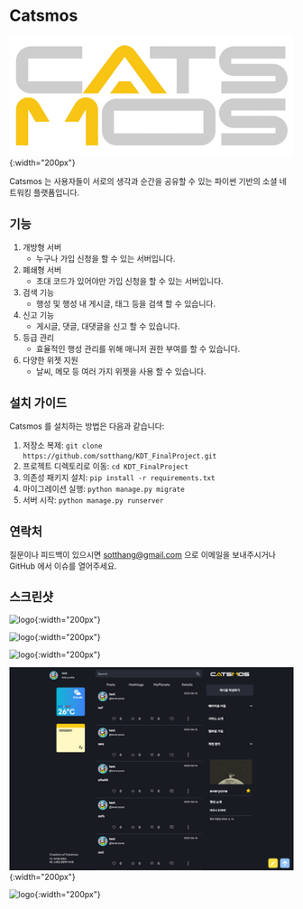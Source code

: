 # Catsmos

![logo](/static/img/main_logo.png){:width="200px"}

Catsmos 는 사용자들이 서로의 생각과 순간을 공유할 수 있는 파이썬 기반의 소셜 네트워킹 플랫폼입니다.

## 기능

1. 개방형 서버
    - 누구나 가입 신청을 할 수 있는 서버입니다.
2. 폐쇄형 서버
    - 초대 코드가 있어야만 가입 신청을 할 수 있는 서버입니다.
3. 검색 기능
    - 행성 및 행성 내 게시글, 태그 등을 검색 할 수 있습니다.
4. 신고 기능
    - 게시글, 댓글, 대댓글을 신고 할 수 있습니다.
5. 등급 관리
    - 효율적인 행성 관리를 위해 매니저 권한 부여를 할 수 있습니다.
6. 다양한 위젯 지원
    - 날씨, 메모 등 여러 가지 위젯을 사용 할 수 있습니다.

## 설치 가이드

Catsmos 를 설치하는 방법은 다음과 같습니다:

1. 저장소 복제: `git clone https://github.com/sotthang/KDT_FinalProject.git`
2. 프로젝트 디렉토리로 이동: `cd KDT_FinalProject`
3. 의존성 패키지 설치: `pip install -r requirements.txt`
4. 마이그레이션 실행: `python manage.py migrate`
5. 서버 시작: `python manage.py runserver`

## 연락처

질문이나 피드백이 있으시면 sotthang@gmail.com 으로 이메일을 보내주시거나 GitHub 에서 이슈를 열어주세요.

## 스크린샷

![logo](/static/img/catsmos1.png){:width="200px"}

![logo](/static/img/catsmos2.png){:width="200px"}

![logo](/static/img/catsmos3.png){:width="200px"}

![logo](/static/img/catsmos4.png){:width="200px"}

![logo](/static/img/catsmos5.png){:width="200px"}
